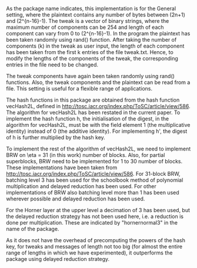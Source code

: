

As the package name indicates, this implementation is for the General setting, where the plaintext contains any number of bytes between (2n+1) and (2^{n-16}-1). The tweak is a vector of binary strings, where the maximum number of components can be 254 and length of each component can vary from 0 to (2^{n-16}-1). In the program the plaintext has been taken randomly using rand() function. After taking the number of components (k) in the tweak as user input, the length of each component has been taken from the first k entries of the file tweak.txt. Hence, to modify the lengths of the components of the tweak, the corresponding entries in the file need to be changed.

The tweak components have again been taken randomly using rand() functions. Also, the tweak components and the plaintext can be read from a file. This setting is useful for a flexible range of applications.

The hash functions in this package are obtained from the hash function vecHash2L, defined in http://tosc.iacr.org/index.php/ToSC/article/view/586. The algorithm for vecHash2L has been restated in the current paper. To implement the hash function h, the initialisation of the digest, in the algorithm for vecHash2L, must be with the field element 1 (the multiplicative identity) instead of 0 (the additive identity). For implementing h', the digest of h is further multiplied by the hash key.

To implement the rest of the algorithm of vecHash2L, we need to implement BRW on \eta = 31 (in this work) number of blocks. Also, for partial superblocks, BRW need to be implemented for 1 to 30 number of blocks. These implementations have been taken from http://tosc.iacr.org/index.php/ToSC/article/view/586. For 31-block BRW, batching level 3 has been used for the schoolbook method of polynomial multiplication and delayed reduction has been used. For other implementations of BRW also batching level more than 1 has been used wherever possible and delayed reduction has been used.

For the Horner layer at the upper level a decimation of 3 has been used, but the delayed reduction strategy has not been used here, i.e. a reduction is done per multiplication. These are indicated by "hornernormal3" in the name of the package.

As it does not have the overhead of precomputing the powers of the hash key, for tweaks and messages of length not too big (for almost the entire range of lengths in which we have experimented), it outperforms the package using delayed reduction strategy.

